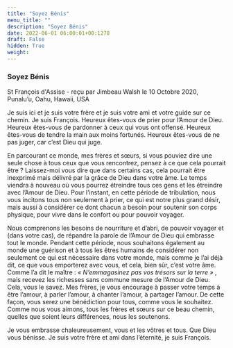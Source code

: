 ```yaml
---
title: "Soyez Bénis"
menu_title: ""
description: "Soyez Bénis"
date: 2022-06-01 06:00:01+00:1278
draft: False
hidden: True
weight:
---
```

### Soyez Bénis

St François d'Assise - reçu par Jimbeau Walsh le 10 Octobre 2020, Punalu’u, Oahu, Hawaii, USA

Je suis ici et je suis votre frère et je suis votre ami et votre guide sur ce chemin. Je suis François. Heureux êtes-vous de prier pour l’Amour de Dieu. Heureux êtes-vous de pardonner à ceux qui vous ont offensé. Heureux êtes-vous de tendre la main aux moins fortunés. Heureux êtes-vous de ne pas juger, car c’est Dieu qui juge.

En parcourant ce monde, mes frères et sœurs, si vous pouviez dire une seule chose à tous ceux que vous rencontrez, pensez à ce que cela pourrait être ? Laissez-moi vous dire que dans certains cas, cela pourrait être inexprimé mais délivré par la grâce de Dieu dans votre âme. Le temps viendra à nouveau où vous pourrez étreindre tous ces gens et les étreindre avec l’Amour de Dieu. Pour l’instant, en cette période de tribulation, nous vous incitons tous non seulement à prier, ce qui est notre plus grand désir, mais aussi à considérer ce dont chacun a besoin pour soutenir son corps physique, pour vivre dans le confort ou pour pouvoir voyager.

Nous comprenons les besoins de nourriture et d’abri, de pouvoir voyager et (dans votre cas), de répandre la parole de l’Amour de Dieu qui embrasse tout le monde. Pendant cette période, nous souhaitons également au monde une guérison et à tous les êtres humains de considérer non seulement ce qui est nécessaire dans votre monde, mais comme je l’ai déjà dit, ce que vous emporterez avec vous, et cela, bien sûr, c’est votre âme. Comme l’a dit le maître :  *« N’emmagasinez pas vos trésors sur la terre »* , mais recevez les richesses sans commune mesure de l’Amour de Dieu. Cela, vous le savez. Mes frères, je vous encourage à passer votre temps à être l’amour, à parler l’amour, à chanter l’amour, à partager l’amour. De cette façon, vous serez une bénédiction pour tous, comme vous le souhaitez. Comme nous vous aimons, tous les frères et sœurs sur ce beau chemin, quelles que soient leurs différences, nous les soutenons.

Je vous embrasse chaleureusement, vous et les vôtres et tous. Que Dieu vous bénisse. Je suis votre frère et ami dans l’éternité, je suis François.



